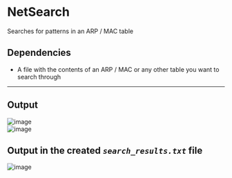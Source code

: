 # NetSearch
Searches for patterns in an ARP / MAC table
## Dependencies
* A file with the contents of an ARP / MAC or any other table you want to search through
---
## Output
![image](https://user-images.githubusercontent.com/48565067/161294018-e5458f7c-e538-423a-bc43-4c5808c4612d.png)<br>
![image](https://user-images.githubusercontent.com/48565067/161297136-6bbb24e9-2808-4db4-bff0-a30c378168ff.png)

## Output in the created *```search_results.txt```* file
![image](https://user-images.githubusercontent.com/48565067/161294534-e520079c-4e7f-4202-85c7-bbe9580b30e6.png)

